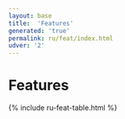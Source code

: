 ```yaml
---
layout: base
title:  'Features'
generated: 'true'
permalink: ru/feat/index.html
udver: '2'
---
```


# Features

{% include ru-feat-table.html %}
